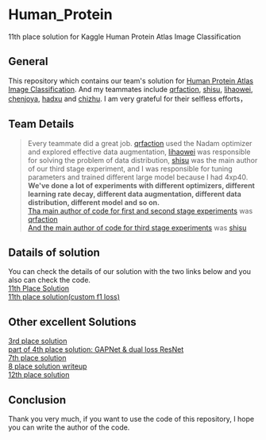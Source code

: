 # Human_Protein
11th place solution for Kaggle Human Protein Atlas Image Classification

## General
This repository which contains our team's solution for [Human Protein Atlas Image Classification](https://www.kaggle.com/c/human-protein-atlas-image-classification). And my teammates include [qrfaction](https://www.kaggle.com/action), [shisu](https://www.kaggle.com/shisususu), [lihaowei](https://www.kaggle.com/lihaoweicvch), [chenjoya](https://www.kaggle.com/chenjoya), [hadxu](https://www.kaggle.com/hadxu123) and [chizhu](https://www.kaggle.com/chizhu2018). I am very grateful for their selfless efforts，

## Team Details
> Every teammate did a great job.
[qrfaction](https://github.com/qrfaction) used the Nadam optimizer and explored effective data augmentation, [lihaowei](https://www.kaggle.com/lihaoweicvch) was responsible for solving the problem of data distribution, [shisu](https://www.kaggle.com/shisususu) was the main author of our third stage experiment, and I was responsible for tuning parameters and trained different large model because I had 4xp40. <br>
**We've done a lot of experiments with different optimizers, different learning rate decay, different data augmentation, different data distribution, different model and so on.** <br>
[Tha main author of code for first and second stage experiments](https://github.com/Gary-Deeplearning/Human_Protein/tree/master/stage1%262) was [qrfaction](https://github.com/qrfaction)<br>
[And the main author of code for third stage experiments](https://github.com/Gary-Deeplearning/Human_Protein/tree/master/shisu_code) was [shisu](https://www.kaggle.com/shisususu) 

## Datails of solution
You can check the details of our solution with the two links below and you also can check the code.<br>
[11th Place Solution](https://www.kaggle.com/c/human-protein-atlas-image-classification/discussion/77282)<br>
[11th place solution(custom f1 loss)
](https://www.kaggle.com/c/human-protein-atlas-image-classification/discussion/77289)<br>

## Other excellent Solutions
[3rd place solution](https://www.kaggle.com/c/human-protein-atlas-image-classification/discussion/77320)<br>
[part of 4th place solution: GAPNet & dual loss ResNet
](https://www.kaggle.com/c/human-protein-atlas-image-classification/discussion/77300)<br>
[7th place solution
](https://www.kaggle.com/c/human-protein-atlas-image-classification/discussion/77269)<br>
[8 place solution writeup
](https://www.kaggle.com/c/human-protein-atlas-image-classification/discussion/77251)<br>
[12th place solution
](https://www.kaggle.com/c/human-protein-atlas-image-classification/discussion/77325)<br>

## Conclusion
Thank you very much, if you want to use the code of this repository, I hope you can write the author of the code.


